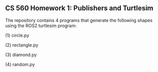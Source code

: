 ## CS 560 Homework 1: Publishers and Turtlesim

The repository contains 4 programs that generate the following shapes using the ROS2 turtlesim program:

(1) circle.py

(2) rectangle.py

(3) diamond.py

(4) random.py
